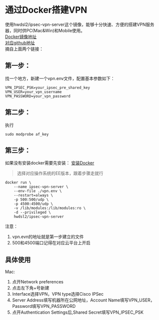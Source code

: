 # 通过Docker搭建VPN
使用hwdsl2/ipsec-vpn-server这个镜像，能够十分快速、方便的搭建VPN服务器，同时供PC(Mac&Win)和Mobile使用。  
[Docker镜像地址](https://hub.docker.com/r/hwdsl2/ipsec-vpn-server/)  
[对应github地址](https://github.com/hwdsl2/docker-ipsec-vpn-server)  
摘自上面两个链接：
## 第一步：
找一个地方，新建一个vpn.env文件，配置基本参数如下：
```
VPN_IPSEC_PSK=your_ipsec_pre_shared_key
VPN_USER=your_vpn_username
VPN_PASSWORD=your_vpn_password
```
## 第二步：
执行
```
sudo modprobe af_key
```
## 第三步：
如果没有安装docker需要先安装：
[安装Docker](https://docs.docker.com/install/)  
> 选择对应操作系统的EE版本，跟着步骤走就行

```
docker run \
    --name ipsec-vpn-server \
    --env-file ./vpn.env \
    --restart=always \
    -p 500:500/udp \
    -p 4500:4500/udp \
    -v /lib/modules:/lib/modules:ro \
    -d --privileged \
    hwdsl2/ipsec-vpn-server
```
注意：
1. vpn.evn的地址就是第一步建立的文件
2. 500和4500端口记得在对应云平台上开启


## 具体使用
Mac:
1. 点开Network preferences
2. 点击左下角+号新建
3. Interface选择VPN，VPN type选择Cisco IPSec
4. Server Address填写机器所在公网地址，Account Name填写VPN_USER，Password填写VPN_PASSWORD
5. 点开Authentication Settings后,Shared Secret填写VPN_IPSEC_PSK
